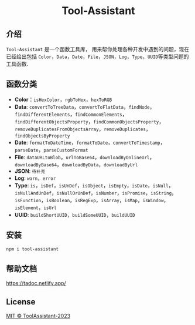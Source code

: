 <div align="center">
<h1>Tool-Assistant</h1>
</div>

## 介绍

`Tool-Assistant` 是一个函数工具库， 用来帮你处理各种开发中遇到的问题，现在已经给出包括 `Color`，`Data`，`Date`，`File`，`JSON`，`Log`，`Type`，`UUID`等类型问题的工具函数.

## 函数分类

- **Color**：`isHexColor`，`rgbToHex`，`hexToRGB`
- **Data**: `convertToTreeData`，`convertToFlatData`，`findNode`，`findDifferentElements`，`findCommonElements`，`findDifferentObjectsProperty`，`findCommonObjectsProperty`，`removeDuplicatesFromObjectsArray`，`removeDuplicates`，`findObjectsByProperty`
- **Date**: `formatToDateTime`，`formatToDate`，`convertToTimestamp`，`parseDate`，`parseCustomFormat`
- **File**: `dataURLtoBlob`，`urlToBase64`，`downloadByOnlineUrl`，`downloadByBase64`，`downloadByData`，`downloadByUrl`
- **JSON**: `待补充`
- **Log**: `warn`，`error`
- **Type**: `is`，`isDef`，`isUnDef`，`isObject`，`isEmpty`，`isDate`，`isNull`，`isNullAndUnDef`，`isNullOrUnDef`，`isNumber`，`isPromise`，`isString`，`isFunction`，`isBoolean`，`isRegExp`，`isArray`，`isMap`，`isWindow`，`isElement`，`isUrl`
- **UUID**: `buildShortUUID`，`buildSomeUUID`，`buildUUID`

<!-- ## 帮助文档

[Document](https://doc.vvbin.cn/) -->
## 安装

```bash
npm i tool-assistant
```

## 帮助文档
https://tadoc.netlify.app/

## License

[MIT © ToolAssistant-2023](./LICENSE)
